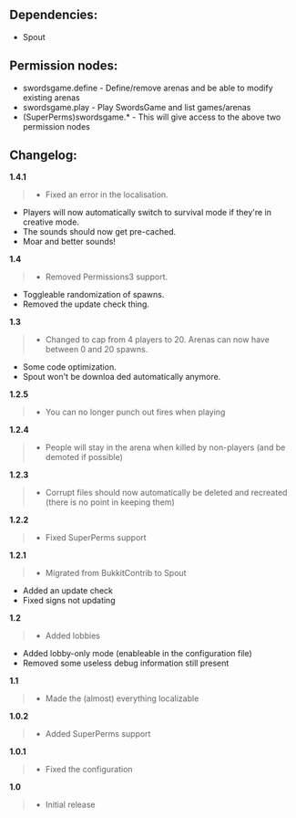 ## Dependencies:
-   Spout

## Permission nodes:
-   swordsgame.define - Define/remove arenas and be able to modify existing arenas
-   swordsgame.play - Play SwordsGame and list games/arenas
-   (SuperPerms)swordsgame.* - This will give access to the above two permission nodes

## Changelog:

__1.4.1__

> -   Fixed an error in the localisation.
-   Players will now automatically switch to survival mode if they're in creative mode.
-   The sounds should now get pre-cached.
-   Moar and better sounds!

__1.4__

> -   Removed Permissions3 support.
-   Toggleable randomization of spawns.
-   Removed the update check thing.

__1.3__

> -   Changed to cap from 4 players to 20. Arenas can now have between 0 and 20 spawns.
-   Some code optimization.
-   Spout won't be downloa  ded automatically anymore.

__1.2.5__

> -   You can no longer punch out fires when playing

__1.2.4__

> -   People will stay in the arena when killed by non-players (and be demoted if possible)

__1.2.3__

> -   Corrupt files should now automatically be deleted and recreated (there is no point in keeping them)

__1.2.2__

> -   Fixed SuperPerms support

__1.2.1__

> -   Migrated from BukkitContrib to Spout
-   Added an update check
-   Fixed signs not updating

__1.2__

> -   Added lobbies
-   Added lobby-only mode (enableable in the configuration file)
-   Removed some useless debug information still present

__1.1__

> -   Made the (almost) everything localizable

__1.0.2__

> -   Added SuperPerms support

__1.0.1__

> -   Fixed the configuration

__1.0__

> -   Initial release